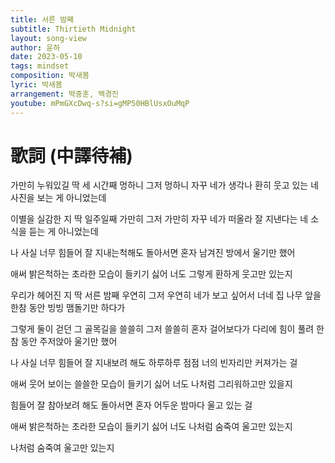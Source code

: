 ```yaml
---
title: 서른 밤째
subtitle: Thirtieth Midnight
layout: song-view
author: 윤하
date: 2023-05-10
tags: mindset
composition: 박새봄
lyric: 박새봄
arrangement: 박중훈, 백경진
youtube: mPmGXcDwq-s?si=gMP50HBlUsxOuMqP
---
```


# 歌詞 (中譯待補)

가만히 누워있길
딱 세 시간째
멍하니 그저 멍하니
자꾸 네가 생각나
환히 웃고 있는 네 사진을
보는 게 아니었는데

이별을 실감한 지
딱 일주일째
가만히 그저 가만히
자꾸 네가 떠올라
잘 지낸다는 네 소식을
듣는 게 아니었는데

나 사실 너무 힘들어
잘 지내는척해도
돌아서면 혼자 남겨진
방에서 울기만 했어

애써 밝은척하는
초라한 모습이 들키기 싫어 너도
그렇게 환하게 웃고만 있는지

우리가 헤어진 지
딱 서른 밤째
우연히 그저 우연히
네가 보고 싶어서
너네 집 나무 앞을 한참 동안
빙빙 맴돌기만 하다가

그렇게 둘이 걷던
그 골목길을
쓸쓸히 그저 쓸쓸히
혼자 걸어보다가
다리에 힘이 풀려 한참 동안
주저앉아 울기만 했어

나 사실 너무 힘들어
잘 지내보려 해도
하루하루 점점
너의 빈자리만 커져가는 걸

애써 웃어 보이는
쓸쓸한 모습이 들키기 싫어
너도 나처럼 그리워하고만 있을지

힘들어
잘 참아보려 해도
돌아서면 혼자 어두운
밤마다 울고 있는 걸

애써 밝은척하는
초라한 모습이 들키기 싫어 너도
나처럼 숨죽여 울고만 있는지

나처럼 숨죽여 울고만 있는지
